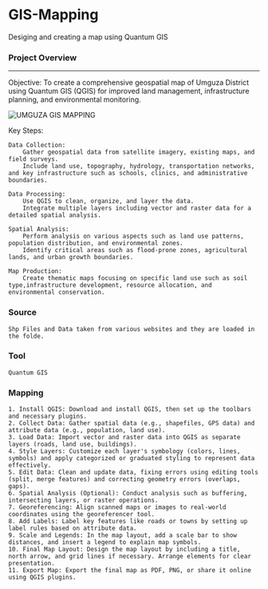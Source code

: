# GIS-Mapping
Desiging and creating a map using Quantum GIS 

### Project Overview
---
Objective: To create a comprehensive geospatial map of Umguza District using Quantum GIS (QGIS) for improved land management, infrastructure planning, and environmental monitoring.


![UMGUZA GIS MAPPING](https://github.com/user-attachments/assets/345382fb-8364-4d3c-998b-40b63d721520)


Key Steps:

    Data Collection:
        Gather geospatial data from satellite imagery, existing maps, and field surveys.
        Include land use, topography, hydrology, transportation networks, and key infrastructure such as schools, clinics, and administrative boundaries.

    Data Processing:
        Use QGIS to clean, organize, and layer the data.
        Integrate multiple layers including vector and raster data for a detailed spatial analysis.

    Spatial Analysis:
        Perform analysis on various aspects such as land use patterns, population distribution, and environmental zones.
        Identify critical areas such as flood-prone zones, agricultural lands, and urban growth boundaries.

    Map Production:
        Create thematic maps focusing on specific land use such as soil type,infrastructure development, resource allocation, and environmental conservation.

### Source
    Shp Files and Data taken from various websites and they are loaded in the folde.

### Tool
    Quantum GIS
    
### Mapping

    1. Install QGIS: Download and install QGIS, then set up the toolbars and necessary plugins.
    2. Collect Data: Gather spatial data (e.g., shapefiles, GPS data) and attribute data (e.g., population, land use).
    3. Load Data: Import vector and raster data into QGIS as separate layers (roads, land use, buildings).
    4. Style Layers: Customize each layer's symbology (colors, lines, symbols) and apply categorized or graduated styling to represent data effectively.
    5. Edit Data: Clean and update data, fixing errors using editing tools (split, merge features) and correcting geometry errors (overlaps, gaps).
    6. Spatial Analysis (Optional): Conduct analysis such as buffering, intersecting layers, or raster operations.
    7. Georeferencing: Align scanned maps or images to real-world coordinates using the georeferencer tool.
    8. Add Labels: Label key features like roads or towns by setting up label rules based on attribute data.
    9. Scale and Legends: In the map layout, add a scale bar to show distances, and insert a legend to explain map symbols.
    10. Final Map Layout: Design the map layout by including a title, north arrow, and grid lines if necessary. Arrange elements for clear presentation.
    11. Export Map: Export the final map as PDF, PNG, or share it online using QGIS plugins.

